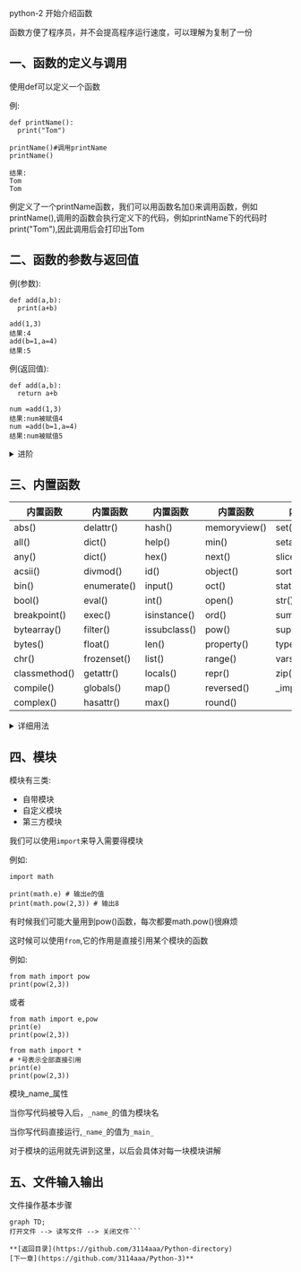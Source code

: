 python-2 开始介绍函数

函数方便了程序员，并不会提高程序运行速度，可以理解为复制了一份
## 一、函数的定义与调用
使用def可以定义一个函数

例:

    def printName():
      print("Tom")
    
    printName()#调用printName
    printName()
    
    结果:
    Tom
    Tom
例定义了一个printName函数，我们可以用函数名加()来调用函数，例如printName(),调用的函数会执行定义下的代码，例如printName下的代码时print("Tom"),因此调用后会打印出Tom

## 二、函数的参数与返回值

例(参数):

    def add(a,b):
      print(a+b)
    
    add(1,3)
    结果:4
    add(b=1,a=4)
    结果:5
    
例(返回值):

    def add(a,b):
      return a+b
    
    num =add(1,3)
    结果:num被赋值4
    num =add(b=1,a=4)
    结果:num被赋值5
    
<details><summary>进阶</summary>
<p>
1.我们在定义时，也可以给函数提前赋值，来加强函数的兼容性
<a href="https://github.com/3114aaa/Python-2/blob/main/code/def1.py">代码参考</a>
</p>
<p>。。。</p>
</details>


## 三、内置函数
|内置函数|内置函数|内置函数|内置函数|内置函数|
|-----|---------|------|------------|-----
|abs()|delattr()|hash()|memoryview()|set()
|all()|dict()|help()|min()|setattr()
|any()|dict()|hex()|next()|slice()
|acsii()|divmod()|id()|object()|sorted()
|bin()|enumerate()|input()|oct()|staticmethod()
|bool()|eval()|int()|open()|str()
|breakpoint()|exec()|isinstance()|ord()|sum()
|bytearray()|filter()|issubclass()|pow()|super()
|bytes()|float()|len()|property()|type()
|chr()|frozenset()|list()|range()|vars()
|classmethod()|getattr()|locals()|repr()|zip()
|compile()|globals()|map()|reversed()|\_import\_()
|complex()|hasattr()|max()|round()|

<details><summary>详细用法</summary>
<b>算术函数</b>
<table>
    <tr>
        <td>函数名</td>
        <td>作用</td>
        <td>用法</td>
        <td>结果</td>
    </tr>
    <tr>
        <td>abs()</td>
        <td>绝对值</td>
        <td>abs(-2)</td>
        <td>-2</td>
    </tr>
    <tr>
        <td>divmod()</td>
        <td>取商取余</td>
        <td>divmod(10,3)</td>
        <td>(3,1)</td>
    </tr>
    <tr>
        <td>max()</td>
        <td>取最大值</td>
        <td>max(1,2,3)</td>
        <td>3</td>
    </tr>
    <tr>
        <td>min()</td>
        <td>取最小值</td>
        <td>min(1,2,3)</td>
        <td>1</td>
    </tr>
    <tr>
        <td>pow()</td>
        <td>幂的运算</td>
        <td>pow(2,4)</td>
        <td>16</td>
    </tr>
    <tr>
        <td>round()</td>
        <td>四舍五入</td>
        <td>round(3.14),round(3.14,1)</td>
        <td>3,3.1</td>
    </tr>
    <tr>
        <td>sum()</td>
        <td>求和</td>
        <td>sum((1,2,3)),sum([1,2,3]),sum((1,2,3),-6)</td>
        <td>6,6,0</td>
    </tr>
</table>
<b>数据类型转换函数</b>
<table>
    <tr>
        <td>函数名</td>
        <td>作用</td>
        <td>用法</td>
        <td>结果</td>
    </tr>
    <tr>
        <td>bool()</td>
        <td>布尔型</td>
        <td>bool(1),bool(0),bool(),bool("str")</td>
        <td>True(非零的都为True),False,False,True</td>
    </tr>
    <tr>
        <td>int()</td>
        <td>整型</td>
        <td>int(),int(1.4),int("123")</td>
        <td>0,1,123</td>
    </tr>
    <tr>
        <td>float()</td>
        <td>浮点型</td>
        <td>float(),float(4),float("3")</td>
        <td>0.0,4.0,3.0</td>
    </tr>
    <tr>
        <td>complex()</td>
        <td>复数型(<a url="https://www.zhihu.com/topic/19628033/intro">详情</a>)</td>
        <td>complex(),complex("1+2j",complex(1,2))</td>
        <td>0j,(1+2j),(1+2j)</td>
    </tr>
    <tr>
        <td>str()</td>
        <td>字符串型</td>
        <td>str(),str(123),str(None),str("abc")</td>
        <td>"","123","None","abc"</td>
    </tr>
    <tr>
        <td>ord()</td>
        <td>对字符返回asc码</td>
        <td>ord("a")</td>
        <td>97</td>
    </tr>
    <tr>
        <td>chr()</td>
        <td>将整数转换为asc码对应字符(范围:0-255整数)</td>
        <td>chr(97)</td>
        <td>"a"</td>
    </tr>
    <tr>
        <td>bin()</td>
        <td>将整数转换成二进制</td>
        <td>bin(3)</td>
        <td>0B11</td>
    </tr>
    <tr>
        <td>oct()</td>
        <td>将整数转换八进制</td>
        <td>oct(8)</td>
        <td>0o10</td>
    </tr>
    <tr>
        <td>hex()</td>
        <td>将整数转化为十六进制</td>
        <td>hex(15)</td>
        <td>0xf</td>
    </tr>
</table>
<b>序列函数</b>
<table>
    <tr>
        <td>函数名</td>
        <td>作用</td>
        <td>用法</td>
        <td>结果</td>
    </tr>
    <tr>
        <td>all()</td>
        <td></td>
        <td></td>
        <td></td>
    </tr>
    <tr>
        <td>any()</td>
        <td></td>
        <td></td>
        <td></td>
    </tr>
    <tr>
        <td>filter()</td>
        <td></td>
        <td></td>
        <td></td>
    </tr>
    <tr>
        <td>map()</td>
        <td></td>
        <td></td>
        <td></td>
    </tr>
    <tr>
        <td>reversed()</td>
        <td></td>
        <td></td>
        <td></td>
    </tr>
    <tr>
        <td>sorted()</td>
        <td></td>
        <td></td>
        <td></td>
    </tr>
    <tr>
        <td>zip()</td>
        <td></td>
        <td></td>
        <td></td>
    </tr>
</table>
<b>对象操作</b>
<table>
    <tr>
        <td>函数名</td>
        <td>作用</td>
        <td>用法</td>
        <td>结果</td>
    </tr>
    <tr>
        <td>type()</td>
        <td>返回对象类别</td>
        <td>tpye(True)</td>
        <td>&lt;class 'bool' &gt;</td>
    </tr>
    <tr>
        <td>len()</td>
        <td>返回对象长度</td>
        <td>len("abc"),len((1,2,3)),len([1,2]),len(range(5)),len({'a':12}),len({1,2,3})</td>
        <td>3,3,2,4,1,3</td>
    </tr>
</table>
<b>编译运行</b>
<table>
    <tr>
        <td>函数名</td>
        <td>作用</td>
        <td>用法</td>
        <td>结果</td>
    </tr>
    <tr>
        <td>eval()</td>
        <td>执行字符串</td>
        <td>eval("3+1")</td>
        <td>4</td>
    </tr>
    <tr>
        <td>exec()</td>
        <td>可以执行更难得字符串</td>
        <td>exec('print("123")')</td>
        <td>123</td>
    </tr></table>
</details>

## 四、模块

模块有三类:

- 自带模块
- 自定义模块
- 第三方模块

我们可以使用`import`来导入需要得模块

例如:
```
import math

print(math.e) # 输出e的值
print(math.pow(2,3)) # 输出8
```

有时候我们可能大量用到pow()函数，每次都要math.pow()很麻烦

这时候可以使用`from`,它的作用是直接引用某个模块的函数

例如:

```
from math import pow
print(pow(2,3))
```

或者


```
from math import e,pow
print(e)
print(pow(2,3))
```


```
from math import * 
# *号表示全部直接引用
print(e)
print(pow(2,3))
```

模块_name_属性

当你写代码被导入后，`_name_`的值为模块名

当你写代码直接运行,`_name_`的值为`_main_`

对于模块的运用就先讲到这里，以后会具体对每一块模块讲解

## 五、文件输入输出

文件操作基本步骤

```mermaid
graph TD;
打开文件 --> 读写文件 --> 关闭文件```

**[返回目录](https://github.com/3114aaa/Python-directory)
[下一章](https://github.com/3114aaa/Python-3)**
